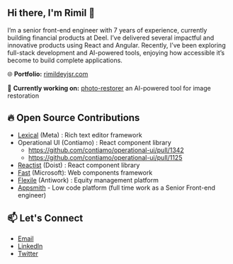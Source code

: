 ## Hi there, I'm Rimil 👋

I’m a senior front-end engineer with 7 years of experience, currently building financial products at Deel. I’ve delivered several impactful and innovative products using React and Angular. Recently, I’ve been exploring full-stack development and AI-powered tools, enjoying how accessible it’s become to build complete applications.


🌐 **Portfolio:** [rimildeyjsr.com](https://rimildeyjsr.com)


🚧 **Currently working on:** [photo-restorer](https://photo-restorer-rimildeyjsrs-projects.vercel.app/) an AI-powered tool for image restoration


## 🔥 Open Source Contributions

- [Lexical](https://github.com/facebook/lexical/pull/1873) (Meta) : Rich text editor framework
- Operational UI (Contiamo) : React component library 
    - https://github.com/contiamo/operational-ui/pull/1342
    - https://github.com/contiamo/operational-ui/pull/1125 
- [Reactist]( https://github.com/Doist/reactist/pull/268 ) (Doist) : React component library 
- [Fast]( https://github.com/microsoft/fast/pull/3730 ) (Microsoft): Web components framework
- [Flexile](https://github.com/antiwork/flexile/pull/119) (Antiwork) : Equity management platform
- [Appsmith](https://github.com/appsmithorg/appsmith/pulls?q=is%3Apr+author%3Arimildeyjsr+is%3Aclosed) - Low code platform (full time work as a Senior Front-end engineer)


## 📫 Let's Connect
- [Email](rimildeyjsr@gmail.com)
- [LinkedIn](https://www.linkedin.com/in/rimildeyjsr/) 
- [Twitter](http://x.com/rimildeyjsr)

